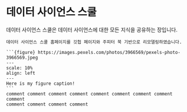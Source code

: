 데이터 사이언스 스쿨
==============================================================================

데이터 사이언스 스쿨은 데이터 사이언스에 대한 모든 지식을 공유하는 장입니다.

```{admonition} 알림
데이터 사이언스 스쿨 홈페이지를 깃헙 페이지와 주피터 북 기반으로 리모델링하였습니다.
```

````{admonition} 
```{figure} https://images.pexels.com/photos/3966569/pexels-photo-3966569.jpeg
---
scale: 10%
align: left
---
Here is my figure caption!
```
comment comment comment comment comment comment comment comment comment 
comment comment comment comment 
````